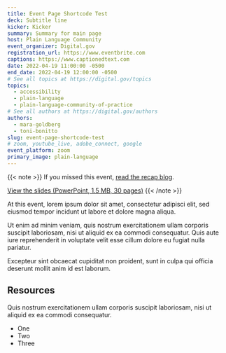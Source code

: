 ```yaml
---
title: Event Page Shortcode Test
deck: Subtitle line
kicker: Kicker
summary: Summary for main page
host: Plain Language Community
event_organizer: Digital.gov
registration_url: https://www.eventbrite.com
captions: https://www.captionedtext.com
date: 2022-04-19 11:00:00 -0500
end_date: 2022-04-19 12:00:00 -0500
# See all topics at https://digital.gov/topics
topics:
  - accessibility
  - plain-language
  - plain-language-community-of-practice
# See all authors at https://digital.gov/authors
authors:
  - mara-goldberg
  - toni-bonitto
slug: event-page-shortcode-test
# zoom, youtube_live, adobe_connect, google
event_platform: zoom
primary_image: plain-language
---
```



{{< note >}}
If you missed this event, [read the recap blog](https://www.digital.gov).

[View the slides (PowerPoint, 1.5 MB, 30 pages)](https://designsystem.digital.gov/files/monthly-calls/uswds-monthly-call-january-2022-distro.pptx.zip)
{{< /note >}}

At this event, lorem ipsum dolor sit amet, consectetur adipisci elit, sed eiusmod tempor incidunt ut labore et dolore magna aliqua.

Ut enim ad minim veniam, quis nostrum exercitationem ullam corporis suscipit laboriosam, nisi ut aliquid ex ea commodi consequatur. Quis aute iure reprehenderit in voluptate velit esse cillum dolore eu fugiat nulla pariatur.

Excepteur sint obcaecat cupiditat non proident, sunt in culpa qui officia deserunt mollit anim id est laborum.

## Resources

Quis nostrum exercitationem ullam corporis suscipit laboriosam, nisi ut aliquid ex ea commodi consequatur.

- One
- Two
- Three

